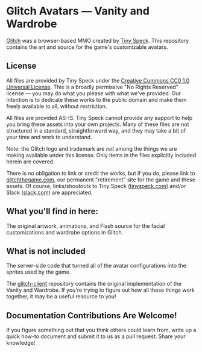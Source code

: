 # Glitch Avatars — Vanity and Wardrobe #

<a href="http://www.glitch.com">Glitch</a> was a browser-based MMO created by 
<a href="http://tinyspeck.com">Tiny Speck</a>. This repository contains the
art and source for the game's customizable avatars.

## License ##

All files are provided by Tiny Speck under the 
<a href="http://creativecommons.org/publicdomain/zero/1.0/legalcode">Creative
Commons CC0 1.0 Universal License</a>. This is a broadly permissive "No Rights 
Reserved" license — you may do what you please with what we've provided. Our 
intention is to dedicate these works to the public domain and make them freely 
available to all, without restriction.

All files are provided AS-IS. Tiny Speck cannot provide any support to help you 
bring these assets into your own projects. Many of these files are not 
structured in a standard, straightforward way, and they may take a bit of 
your time and work to understand.

Note: the Glitch logo and trademark are *not* among the things we are making 
available under this license. Only items in the files explicitly included 
herein are covered.

There is no obligation to link or credit the works, but if you do, please link 
to <a href="http://glitchthegame.com">glitchthegame.com</a>, our permanent 
"retirement" site for the game and these assets. Of course, links/shoutouts to 
Tiny Speck (<a href="http://tinyspeck.com">tinyspeck.com</a>) and/or Slack 
(<a href="http://slack.com">slack.com</a>) are appreciated.

## What you'll find in here: ##

The original artwork, animations, and Flash source for the facial customizations
and wardrobe options in Glitch.

## What is not included ##

The server-side code that turned all of the avatar configurations into the
sprites used by the game.

The <a href="http://github.com/tinyspeck/glitch-client">glitch-client</a> 
repository contains the original implementation of the Vanity and Wardrobe. If
you're trying to figure out how all these things work together, it may be a 
useful resource to you!

## Documentation Contributions Are Welcome! ##

If you figure something out that you think others could learn from, write up a 
quick how-to document and submit it to us as a pull request. Share your 
knowledge!
